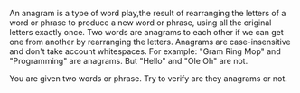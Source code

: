 An anagram is a type of word play,the result of rearranging the letters of a word or
phrase to produce a new word or phrase, using all the original letters exactly once.
Two words are anagrams to each other if we can get one from another by rearranging the letters.
Anagrams are case-insensitive and don't take account whitespaces.
For example: "Gram Ring Mop" and "Programming" are anagrams. But "Hello" and "Ole Oh" are not.

You are given two words or phrase. Try to verify are they anagrams or not.
